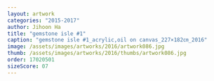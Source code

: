 ```yaml
---
layout: artwork
categories: "2015-2017"
author: Jihoon Ha
title: "gemstone isle #1"
caption: "gemstone isle #1_acrylic,oil on canvas_227×182㎝_2016"
image: /assets/images/artworks/2016/artwork086.jpg
thumb: /assets/images/artworks/2016/thumbs/artwork086.jpg
order: 17020501
sizeScore: 07
---
```

